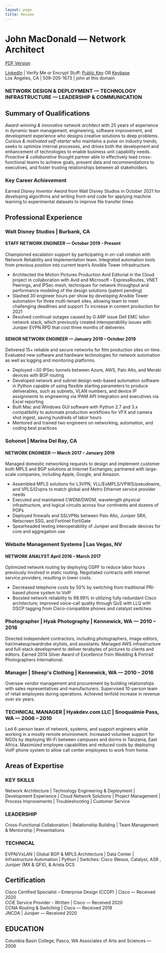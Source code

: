 ```yaml
---
layout: page
title: Resume
---
```

# John MacDonald — Network Architect

[PDF Version](/assets/files/john-macdonald-resume.pdf)

[LinkedIn](http://www.linkedin.com/in/jmacego "Connecting Professionals") \| Verify Me or Encrypt Stuff: [Public Key](/pubkey "GPG Public Key") OR [Keybase](https://keybase.io/jmacego "Secure Communications Platform")  
Los Angeles, CA  \|  509-205-1673  \|  john at this domain

### NETWORK DESIGN & DEPLOYMENT — TECHNOLOGY INFRASTRUCTURE — LEADERSHIP & COMMUNICATION
## Summary of Qualifications
*Award-winning & innovative network architect* with 25 years of experience in dynamic team management, engineering, software improvement, and development experience who designs creative solutions to deep problems. *Curious & motivated self-starter* who maintains a pulse on industry trends, seeks to optimize internal processes, and drives both the development and enhancement of technologies to enable business unit capability needs. *Proactive & collaborative* thought partner able to effectively lead cross-functional teams to achieve goals, present data and recommendations to executives, and foster trusting relationships between all stakeholders.

### Key Career Achievement
Earned *Disney Inventor Award* from Walt Disney Studios in October 2021 for developing algorithms and writing front-end code for applying machine learning to experimental datasets to improve file transfer times

## Professional Experience

### Walt Disney Studios | Burbank, CA
#### STAFF NETWORK ENGINEER	— October 2019 - Present
Championed escalation support by participating in on-call rotation with Network Reliability and Implementation team. Integrated automation tools from previous position into current team’s Ansible Tower infrastructure.
* Architected the Motion Pictures Production Avid Editorial in the Cloud project in collaboration with Avid and Microsoft – ExpressRoutes, VNET Peerings, and IPSec mesh, techniques for network throughput and performance modeling of the design solutions (patent pending)
* Slashed 30 engineer hours per show by developing Ansible Tower automation for three multi-tenant sites, allowing team to meet challenging deadlines and support 7x increase in content production for 2021
* Resolved continual outages caused by G.ARP issue Dell EMC Isilon network stack, which previously created interoperability issues with Juniper EVPN RPD that cost three months of deliveries

#### SENIOR NETWORK ENGINEER — January 2019 – October 2019
Delivered 15+ reliable and secure networks for film production sites on time. Evaluated new software and hardware technologies for network automation as well as logging and monitoring platforms.
* Deployed ~30 IPSec tunnels between Azure, AWS, Palo Alto, and Meraki devices with BGP routing
* Developed network and subnet design web-based automation software in Python capable of using flexible starting parameters to produce deliverables, such as subnets, VLAN numbers, and device IP assignments to engineering via IPAM API integration and executives via Excel reporting
* Built Mac and Windows GUI software with Python 2.7 and 3.x compatibility to automate production workflows for VFX and camera shot ingest, saving hundreds of labor hours 
* Mentored and trained two engineers on networking, automation, and coding best practices

### Sohonet | Marina Del Ray, CA
#### NETWORK ENGINEER — March 2017 – January 2019
Managed domestic networking requests to design and implement customer both MPLS and BGP solutions at Internet Exchanges; partnered with large-scale companies, including Apple, Google, and Amazon.
* Assembled MPLS solutions for L3VPN, VLL/EoMPLS/VPWS/pseudowire, and VPLS/l2vpns to match global and Metro Ethernet service provider needs
* Executed and maintained CWDM/DWDM, wavelength physical infrastructure, and logical circuits across four continents and dozens of POPs
* Deployed firewalls and SSLVPNs between Palo Alto, Juniper SRX, Netscreen SSG, and Fortinet FortiGate
* Spearheaded testing interoperability of Juniper and Brocade devices for core and aggregation use

### Website Management Systems | Las Vegas, NV
#### NETWORK ANALYST	April 2016 – March 2017
Optimized network routing by deploying OSPF to reduce labor hours previously involved in static routing. Negotiated contracts with internet service providers, resulting in lower costs.
* Decreased telephone costs by 50% by switching from traditional PRI-based phone system to VoIP
* Boosted network reliability to 99.99% in utilizing fully redundant Cisco architecture; improved voice-call quality through QoS with LLQ with DSCP tagging from Cisco-compatible phones and catalyst switches

### Photographer | Hyak Photography | Kennewick, WA — 2010 – 2016
Directed independent contractors, including photographers, image editors, hair/makeup/wardrobe stylists, and assistants. Managed AWS infrastructure and full-stack development to deliver terabytes of pictures to clients and editors. Earned 2014 Silver Award of Excellence from Wedding & Portrait Photographers International.

### Manager | Sheep's Clothing | Kennewick, WA — 2010 –  2016
Oversaw vendor management and procurement by building relationships with sales representatives and manufacturers. Supervised 10-person team of retail employees during operations. Achieved tenfold increase in revenue over six years.

### TECHNICAL MANAGER | Hyakdev.com LLC | Snoqualmie Pass, WA — 2006 – 2010
Led 6-person team of network, systems, and support engineers while working in a mostly remote environment. Increased volunteer support for NGOs by deploying Wi-Fi between campuses and dorms in Tanzania, East Africa. Maximized employee capabilities and reduced costs by deploying VoIP phone system to allow call center employees to work from home.

## Areas of Expertise
### KEY SKILLS
Network Architecture | Technology Engineering & Deployment | Development Experience | Cloud Network Solutions | Project Management | Process Improvements | Troubleshooting | Customer Service
### LEADERSHIP
Cross-Functional Collaboration | Relationship Building | Team Management & Mentorship | Presentations
### TECHNICAL
EVPN/VxLAN | Global BGP & MPLS Architecture | Data Center | Infrastructure Automation | Python | Switches: Cisco (Nexus, Catalyst, ASR , Juniper (MX & QFX), & Arista DCS

## Certification
Cisco Certified Specialist – Enterprise Design (CCDP) | Cisco — Received 2020\
CCIE Service Provider - Written | Cisco — Received 2020\
CCNA Routing & Switching | Cisco — Received 2018\
JNCDA | Juniper — Received 2020

## EDUCATION
Columbia Basin College; Pasco, WA
Associates of Arts and Sciences — 2006
